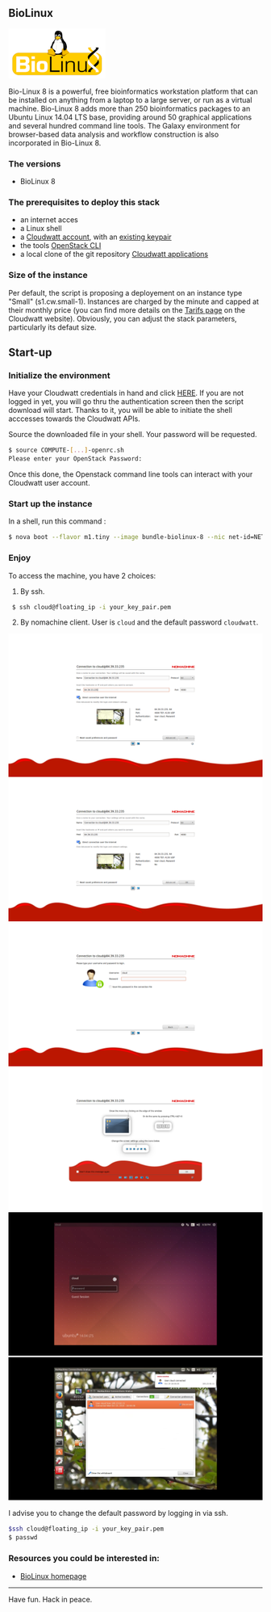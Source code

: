 ## BioLinux #

![logo](images/Biolinux.png)

Bio-Linux 8 is a powerful, free bioinformatics workstation platform that can be installed on anything from a laptop to a large server, or run as a virtual machine. Bio-Linux 8 adds more than 250 bioinformatics packages to an Ubuntu Linux 14.04 LTS base, providing around 50 graphical applications and several hundred command line tools. The Galaxy environment for browser-based data analysis and workflow construction is also incorporated in Bio-Linux 8.


### The versions

* BioLinux 8

### The prerequisites to deploy this stack

* an internet acces
* a Linux shell
* a [Cloudwatt account](https://www.cloudwatt.com/cockpit/#/create-contact), with an [existing keypair](https://console.cloudwatt.com/project/access_and_security/?tab=access_security_tabs__keypairs_tab)
* the tools [OpenStack CLI](http://docs.openstack.org/cli-reference/content/install_clients.html)
* a local clone of the git repository [Cloudwatt applications](https://github.com/cloudwatt/applications)

### Size of the instance

Per default, the script is proposing a deployement on an instance type "Small" (s1.cw.small-1).  Instances are charged by the minute and capped at their monthly price (you can find more details on the [Tarifs page](https://www.cloudwatt.com/fr/produits/tarifs.html) on the Cloudwatt website). Obviously, you can adjust the stack parameters, particularly its defaut size.


## Start-up

### Initialize the environment

Have your Cloudwatt credentials in hand and click [HERE](https://console.cloudwatt.com/project/access_and_security/api_access/openrc/).
If you are not logged in yet, you will go thru the authentication screen then the script download will start. Thanks to it, you will be able to initiate the shell acccesses towards the Cloudwatt APIs.

Source the downloaded file in your shell. Your password will be requested.

~~~ bash
$ source COMPUTE-[...]-openrc.sh
Please enter your OpenStack Password:

~~~

Once this done, the Openstack command line tools can interact with your Cloudwatt user account.


### Start up the instance

In a shell, run this command :

~~~bash
$ nova boot --flavor m1.tiny --image bundle-biolinux-8 --nic net-id=NET_ID --security-group your_sec_groupe --key-name your_key_pair your_instance_name
~~~

### Enjoy

To access the machine, you have 2 choices:

1) By ssh.
~~~bash
 $ ssh cloud@floating_ip -i your_key_pair.pem
~~~

2) By nomachine client.
User is `cloud` and the default password `cloudwatt`.

![img1](images/1.png)
![img2](images/2.png)
![img3](images/3.png)
![img4](images/4.png)
![img5](images/5.png)
![img6](images/6.png)

I advise you to change the default password by logging in via ssh.

~~~bash
$ssh cloud@floating_ip -i your_key_pair.pem
$ passwd
~~~

### Resources you could be interested in:

* [BioLinux homepage](http://environmentalomics.org/bio-linux/)

-----
Have fun. Hack in peace.
